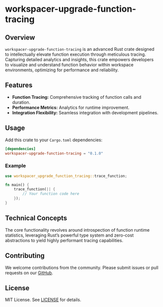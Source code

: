 # workspacer-upgrade-function-tracing

## Overview

`workspacer-upgrade-function-tracing` is an advanced Rust crate designed to intellectually elevate function execution through meticulous tracing. Capturing detailed analytics and insights, this crate empowers developers to visualize and understand function behavior within workspace environments, optimizing for performance and reliability.

## Features

- **Function Tracing:** Comprehensive tracking of function calls and duration.
- **Performance Metrics:** Analytics for runtime improvement.
- **Integration Flexibility:** Seamless integration with development pipelines.

## Usage

Add this crate to your `Cargo.toml` dependencies:

```toml
[dependencies]
workspacer-upgrade-function-tracing = "0.1.0"
```

### Example

```rust
use workspacer_upgrade_function_tracing::trace_function;

fn main() {
    trace_function(|| {
        // Your function code here
    });
}
```

## Technical Concepts

The core functionality revolves around introspection of function runtime statistics, leveraging Rust’s powerful type system and zero-cost abstractions to yield highly performant tracing capabilities.

## Contributing

We welcome contributions from the community. Please submit issues or pull requests on our [GitHub](https://github.com/your-repo-link).

## License

MIT License. See [LICENSE](./LICENSE) for details.